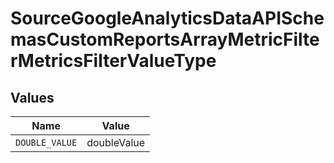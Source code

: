 # SourceGoogleAnalyticsDataAPISchemasCustomReportsArrayMetricFilterMetricsFilterValueType


## Values

| Name           | Value          |
| -------------- | -------------- |
| `DOUBLE_VALUE` | doubleValue    |